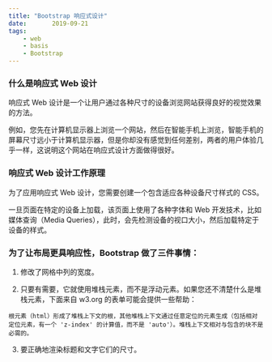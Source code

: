 ```yaml
---
title: "Bootstrap 响应式设计"
date:       2019-09-21
tags:
	- web
	- basis
	- Bootstrap
---
```














### 什么是响应式 Web 设计
响应式 Web 设计是一个让用户通过各种尺寸的设备浏览网站获得良好的视觉效果的方法。

例如，您先在计算机显示器上浏览一个网站，然后在智能手机上浏览，智能手机的屏幕尺寸远小于计算机显示器，但是你却没有感觉到任何差别，两者的用户体验几乎一样，这说明这个网站在响应式设计方面做得很好。

### 响应式 Web 设计工作原理
为了应用响应式 Web 设计，您需要创建一个包含适应各种设备尺寸样式的 CSS。

一旦页面在特定的设备上加载，该页面上使用了各种字体和 Web 开发技术，比如媒体查询（Media Queries），此时，会先检测设备的视口大小，然后加载特定于设备的样式。


### 为了让布局更具响应性，Bootstrap 做了三件事情：

1. 修改了网格中列的宽度。

2. 只要有需要，它就使用堆栈元素，而不是浮动元素。如果您还不清楚什么是堆栈元素，下面来自 w3.org 的表单可能会提供一些帮助：
```
根元素（html）形成了堆栈上下文的根，其他堆栈上下文通过任意定位的元素生成（包括相对定位元素，有一个 'z-index' 的计算值，而不是 'auto'）。堆栈上下文相对与包含的块不是必需的。
```

3. 要正确地渲染标题和文字它们的尺寸。